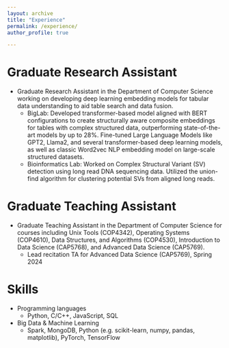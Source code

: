 ```yaml
---
layout: archive
title: "Experience"
permalink: /experience/
author_profile: true

---
```




Graduate Research Assistant
======
*  Graduate Research Assistant in the Department of Computer Science working on developing deep learning embedding models for tabular data understanding to aid table search and data 
fusion.
   * BigLab: Developed transformer-based model aligned with BERT configurations to create structurally aware composite embeddings for tables with complex structured data, outperforming state-of-the-art models by up to 28%. Fine-tuned Large Language Models like GPT2, Llama2, and several transformer-based deep learning models, as well as classic Word2vec NLP embedding model on large-scale structured datasets.
   * Bioinformatics Lab: Worked on Complex Structural Variant (SV) detection using long read DNA sequencing data. Utilized the union-find 
algorithm for clustering potential SVs from aligned long reads. 

Graduate Teaching Assistant
======
* Graduate Teaching Assistant in the Department of Computer Science for courses including Unix Tools (COP4342), Operating Systems (COP4610), Data Structures, and Algorithms 
(COP4530), Introduction to Data Science (CAP5768), and Advanced Data Science (CAP5769). 
  * Lead recitation TA for Advanced Data Science (CAP5769), Spring 2024
  
Skills
======
* Programming languages
   * Python, C/C++, JavaScript, SQL
* Big Data & Machine Learning 
  * Spark, MongoDB, Python (e.g. scikit-learn, numpy, pandas, matplotlib), PyTorch, TensorFlow



